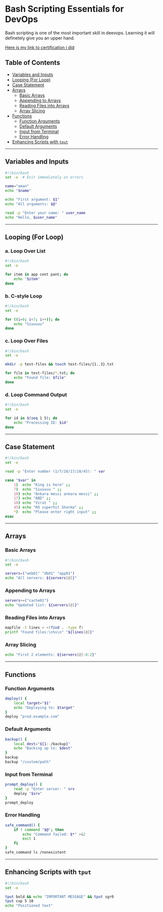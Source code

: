 # Bash Scripting Essentials for DevOps

Bash scripting is one of the most important skill in deevops. Learning it will definetely give you an upper hand.

[Here is my link to certification i did](https://drive.google.com/file/d/1iqvRKZ-0Se7YdxJ3Ix4CQqRl53qY5_P3/view?usp=sharing)
## Table of Contents
- [Variables and Inputs](#variables-and-inputs)
- [Looping (For Loop)](#looping-for-loop)
- [Case Statement](#case-statement)
- [Arrays](#arrays)
  - [Basic Arrays](#basic-arrays)
  - [Appending to Arrays](#appending-to-arrays)
  - [Reading Files into Arrays](#reading-files-into-arrays)
  - [Array Slicing](#array-slicing)
- [Functions](#functions)
  - [Function Arguments](#function-arguments)
  - [Default Arguments](#default-arguments)
  - [Input from Terminal](#input-from-terminal)
  - [Error Handling](#error-handling)
- [Enhancing Scripts with `tput`](#enhancing-scripts-with-tput)

---

## Variables and Inputs
```bash
#!/bin/bash
set -e  # Exit immediately on errors

name="aman"
echo "$name"

echo "First argument: $1"
echo "All arguments: $@"

read -p "Enter your name: " user_name
echo "Hello, $user_name"
```

---

## Looping (For Loop)
### a. Loop Over List
```bash
#!/bin/bash
set -e

for item in app cent pant; do
    echo "$item"
done
```

### b. C-style Loop
```bash
#!/bin/bash
set -e

for ((i=0; i<7; i++)); do
    echo "Siuuuuu"
done
```

### c. Loop Over Files
```bash
#!/bin/bash
set -e

mkdir -p test-files && touch test-files/{1..3}.txt

for file in test-files/*.txt; do
    echo "Found file: $file"
done
```

### d. Loop Command Output
```bash
#!/bin/bash
set -e

for id in $(seq 1 5); do
    echo "Processing ID: $id"
done
```

---

## Case Statement
```bash
#!/bin/bash
set -e

read -p "Enter number (1/7/10/17/18/45): " var

case "$var" in
    1)  echo "King is here" ;;
    7)  echo "Siuuuuu " ;;
    10) echo "Ankara messi ankara messi" ;;
    17) echo "ABD" ;;
    18) echo "Virat " ;;
    45) echo "RO superhit Sharma" ;;
    *)  echo "Please enter right input" ;;
esac
```

---

## Arrays
### Basic Arrays
```bash
#!/bin/bash
set -e

servers=("web01" "db01" "app01")
echo "All servers: ${servers[@]}"
```

### Appending to Arrays
```bash
servers+=("cache01")
echo "Updated list: ${servers[@]}"
```

### Reading Files into Arrays
```bash
mapfile -t lines < <(find . -type f)
printf "Found files:\n%s\n" "${lines[@]}"
```

### Array Slicing
```bash
echo "First 2 elements: ${servers[@]:0:2}"
```

---

## Functions
### Function Arguments
```bash
deploy() {
    local target="$1"
    echo "Deploying to: $target"
}
deploy "prod.example.com"
```

### Default Arguments
```bash
backup() {
    local dest="${1:-/backup}"
    echo "Backing up to: $dest"
}
backup
backup "/custom/path"
```

### Input from Terminal
```bash
prompt_deploy() {
    read -p "Enter server: " srv
    deploy "$srv"
}
prompt_deploy
```

### Error Handling
```bash
safe_command() {
    if ! command "$@"; then
        echo "Command failed: $*" >&2
        exit 1
    fi
}
safe_command ls /nonexistent
```

---

## Enhancing Scripts with `tput`
```bash
#!/bin/bash
set -e

tput bold && echo "IMPORTANT MESSAGE" && tput sgr0
tput cup 5 10
echo "Positioned text"
